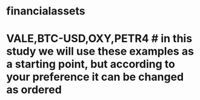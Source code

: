 # financialassets
# VALE,BTC-USD,OXY,PETR4  # in this study we will use these examples as a starting point, but according to your preference it can be changed as ordered
